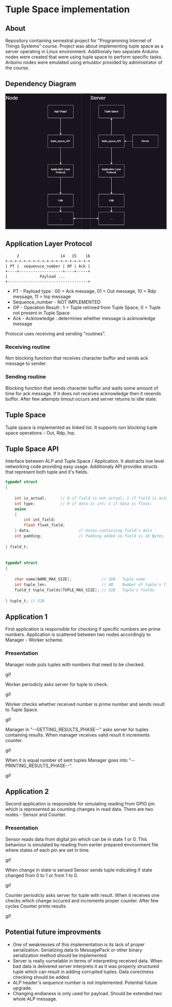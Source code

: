 # Tuple Space implementation

## About
Repository containing semestral project for "Programming Internet of Things Systems" course.
Project was about implementing tuple space as a server operating in Linux environment. Additionaly two separate Arduino nodes were created that were using tuple space to perform specific tasks. Arduino nodes were emulated using emulator provided by administrator of the course.

## Dependency Diagram 

![Dependency_Diagram](Dependency_diagram.png)


## Application Layer Protocol
         2                  14   15    16
    +-+-+-+-+-+-+-+-+-+-+-+-+-+-+-+-+-+-+
    | PT |  sequenuce_number | OP | Ack |
    +----+-------------------+----+-----+
    |              Payload ...              
    +-----------------------------------+
    

- PT - Payload type : 00 = Ack message, 01 = Out message, 10 = Rdp message, 11 = Inp message
- Sequence_number - NOT IMPLEMENTED
- OP - Operation Result : 1 = Tuple retrived from Tuple Space, 0 = Tuple not present in Tuple Space 
- Ack - Acknowledge : determines whether message is acknowledge message

Protocol uses receiving and sending "routines". 
### Receiving routine
Non blocking function that receives character buffor and sends ack message to sender.

### Sending routine
Blocking function that sends character buffor and waits some amount of time for ack message. If it does not receives acknowledge then it resends buffor. After few attempts timout occurs and server returns to idle state.


## Tuple Space
Tuple space is implemented as linked list. It supports non blocking tuple space operations - Out, Rdp, Inp.

## Tuple Space API
Interface between ALP and Tuple Space / Application. It abstracts low level networking code providing easy usage.
Additionaly API provides structs that represent both tuple and it's fields.
```c
typedef struct
{

    int is_actual;      // 0 if field is not actual; 1 if field is actual
    int type;           // 0 if data is int; 1 if data is float;
    union
    {
        int int_field;
        float float_field;
    } data;                     // Union containing field's data
    int padding;                // Padding added so field is 16 Bytes

} field_t;  


typedef struct
{

    char name[NAME_MAX_SIZE];             // 16B   Tuple name
    int tuple_len;                        // 4B    Number of tuple's fields
    field_t tuple_fields[TUPLE_MAX_SIZE]; // 32B   Tuple's fields

} tuple_t; // 52B      
```
 
## Application 1
First application is responsible for checking if specific numbers are prime numbers. Application is scattered between two nodes accordingly to Manager - Worker scheme. 

### Presentation
Manager node puts tuples with numbers that need to be checked.

gif

Worker periodicly asks server for tuple to check.

gif

Worker checks whether received number is prime number and sends result to Tuple Space.

gif

Manager in "--GETTING_RESULTS_PHASE--" asks server for tuples containing results. When manager receives valid result it increments counter. 

gif

When it is equal number of sent tuples Manager goes into "--PRINTING_RESULTS_PHASE--".

gif

## Application 2
Second application is responsible for simulating reading from GPIO pin which is represented as counting changes in read data. There are two nodes - Sensor and Counter.

### Presentation
Sensor reads data from digital pin which can be in state 1 or 0. This behaviour is simulated by reading from earlier prepared environment file where states of each pin are set in time.

gif

When change in state is sensed Sensor sends tuple indicating if state changed from 0 to 1 or from 1 to 0.

gif

Counter periodicly asks server for tuple with result. When it receives one checks which change occured and increments proper counter.
After few cycles Counter prints results

gif



## Potential future improvments
* One of weaknesses of this implementation is its lack of proper serialization. Serializing data to MessagePack or other binary serialization method should be implemented.
* Server is really vurnelable in terms of interpreting received data. When bad data is delivered server interprets it as it was properly structured tuple which can result in adding corrupted tuples. Data corectness checking should be added.
* ALP header's sequence number is not implemented. Potential future upgrade.
* Changing endianess is only used for payload. Should be extended two whole ALP message.
